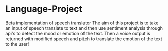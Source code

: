 # Language-Project
Beta implementation of speech translator 
The aim of this project is to take an input of speech translate to text and then use sentiment analysis through api's to
detect the mood or emotion of the text. 
Then a voice output is returned with modified speech and pitch to translate the emotion of the text to the user!
